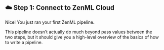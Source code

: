 ## ☁️ Step 1: Connect to ZenML Cloud

Nice! You just ran your first ZenML pipeline.

This pipeline doesn't actually do much beyond pass values between the two steps, but it should give you a high-level overview of the basics of how to write a pipeline.
